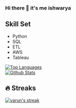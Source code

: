 ### Hi there 👋 it's me ishwarya
<h2> Skill Set </h2>

- Python
- SQL
- ETL
- AWS
- Tableau

<a href="https://github.com/ishbindu/github-readme-stats"><img alt="Top Languages" src="https://github-readme-stats.vercel.app/api/top-langs/?username=ishbindu&langs_count=8&count_private=true&layout=compact&theme=react&hide_border=true&bg_color=0D1117" /></a>  
<a href="https://github.com/ishbindu/github-readme-stats"><img alt="Github Stats" src="https://github-readme-stats.vercel.app/api?username=ishbindu&show_icons=true&count_private=true&theme=react&hide_border=true&bg_color=0D1117" /></a>

## 🔥 Streaks

<!-- GitHub Readme Streak Stats - https://github.com/ishbindu/github-readme-streak-stats -->
  <a href="https://github.com/ishbindu/github-readme-streak-stats">
    <img title="🔥 Get streak stats for your profile at git.io/streak-stats" alt="varun's streak" src="https://github-readme-streak-stats.herokuapp.com?user=ishbindu&theme=monokai-metallian&hide_border=true"/>
  </a>
<!--
**ishbindu/ishbindu** is a ✨ _special_ ✨ repository because its `README.md` (this file) appears on your GitHub profile.

Here are some ideas to get you started:

- 🔭 I’m currently working on ...
- 🌱 I’m currently learning ...
- 👯 I’m looking to collaborate on ...
- 🤔 I’m looking for help with ...
- 💬 Ask me about ...
- 📫 How to reach me: ...
- 😄 Pronouns: ...
- ⚡ Fun fact: ...
-->
